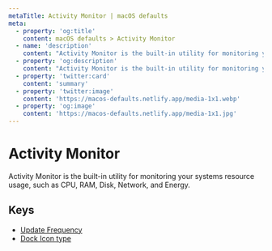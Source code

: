 ```yaml
---
metaTitle: Activity Monitor | macOS defaults
meta:
  - property: 'og:title'
    content: macOS defaults > Activity Monitor
  - name: 'description'
    content: "Activity Monitor is the built-in utility for monitoring your systems resource usage, such as\nCPU, RAM, Disk, Network, and Energy.\n"
  - property: 'og:description'
    content: "Activity Monitor is the built-in utility for monitoring your systems resource usage, such as\nCPU, RAM, Disk, Network, and Energy.\n"
  - property: 'twitter:card'
    content: 'summary'
  - property: 'twitter:image'
    content: 'https://macos-defaults.netlify.app/media-1x1.webp'
  - property: 'og:image'
    content: 'https://macos-defaults.netlify.app/media-1x1.jpg'
---
```


# Activity Monitor

Activity Monitor is the built-in utility for monitoring your systems resource usage, such as
CPU, RAM, Disk, Network, and Energy.

## Keys

- [Update Frequency](./updateperiod.md)
- [Dock Icon type](./icontype.md)
